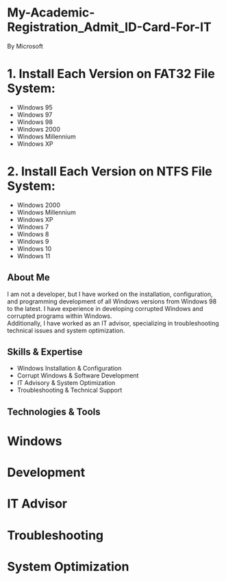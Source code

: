 # My-Academic-Registration_Admit_ID-Card-For-IT
By Microsoft


# 1. Install Each Version on FAT32 File System:

   - Windows 95
   - Windows 97
   - Windows 98
   - Windows 2000
   - Windows Millennium
   - Windows XP

# 2. Install Each Version on NTFS File System:

   - Windows 2000
   - Windows Millennium
   - Windows XP
   - Windows 7
   - Windows 8
   - Windows 9
   - Windows 10
   - Windows 11


## About Me

I am not a developer, but I have worked on the installation, configuration, and programming development of all Windows versions from Windows 98 to the latest. I have experience in developing corrupted Windows and corrupted programs within Windows.  
Additionally, I have worked as an IT advisor, specializing in troubleshooting technical issues and system optimization.  

## Skills & Expertise

- Windows Installation & Configuration  
- Corrupt Windows & Software Development  
- IT Advisory & System Optimization  
- Troubleshooting & Technical Support  

## Technologies & Tools

# Windows
# Development
# IT Advisor
# Troubleshooting
# System Optimization
